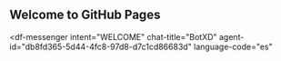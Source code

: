 ## Welcome to GitHub Pages

<script src="https://www.gstatic.com/dialogflow-console/fast/messenger/bootstrap.js?v=1"></script>
<df-messenger
  intent="WELCOME"
  chat-title="BotXD"
  agent-id="db8fd365-5d44-4fc8-97d8-d7c1cd86683d"
  language-code="es"
></df-messenger>
